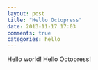 ```yaml
---
layout: post
title: "Hello Octopress"
date: 2013-11-17 17:03
comments: true
categories: hello
---
```

Hello world! Hello Octopress!

